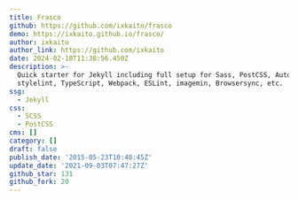 ```yaml
---
title: Frasco
github: https://github.com/ixkaito/frasco
demo: https://ixkaito.github.io/frasco/
author: ixkaito
author_link: https://github.com/ixkaito
date: 2024-02-18T11:38:56.450Z
description: >-
  Quick starter for Jekyll including full setup for Sass, PostCSS, Autoprefixer,
  stylelint, TypeScript, Webpack, ESLint, imagemin, Browsersync, etc.
ssg:
  - Jekyll
css:
  - SCSS
  - PostCSS
cms: []
category: []
draft: false
publish_date: '2015-05-23T10:48:45Z'
update_date: '2021-09-03T07:47:27Z'
github_star: 131
github_fork: 20
---
```

